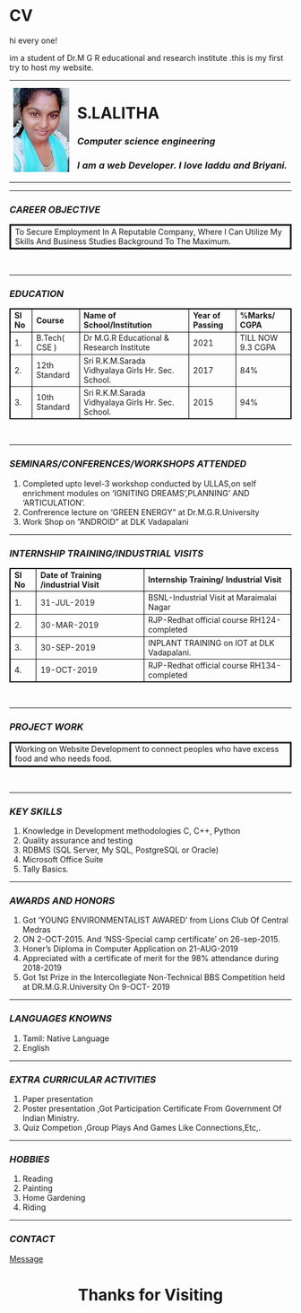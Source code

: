 # CV

hi every one!

im a student of Dr.M G R educational and research institute .this is my first try to host my website.


<html>
<head>
<meta charset="utf-8">
<title>MY WEBSITE</title>
</head>
<body>
<table cellspacing="40">
<tr> <td>
<img src="papa.jpg.png" alt="S.LALITHA BE-CSE" width="100" height="150">
</td>
<td>
<h1><strong>S.LALITHA</strong></h1>
<h3><i>Computer science engineering</i></h3>
<h3><i>I am a web Developer. I love laddu and Briyani.</i></h3>
</td>
</tr>
</table>
<hr>
<h3><em>CAREER OBJECTIVE</em></h3>
<center>
<table border='2' bordercolor="black" >
<td>
To Secure Employment In A Reputable Company, Where I Can Utilize My Skills And Business Studies 
Background To The Maximum. 
</td>
</table>
</center><br>
<hr>
<h3><em>EDUCATION</em></h3><center>
<table border='1' cellspacing="10"  bordercolor="black" >
<thead>
<tr>
<td><strong>Sl No </strong></td>
<td><strong>Course</strong></td>
<td><strong>Name of School/Institution </strong></td>
<td><strong>Year of Passing</strong> </td>
<td><strong>%Marks/ CGPA</strong> </td>
</tr>
</thead>
<tbody>
<tr>
<td>1.</td>
<td>B.Tech( CSE ) </td>
<td>Dr M.G.R Educational & Research Institute </td>
<td>2021 </td>
<td>TILL NOW 9.3 CGPA</td>
</tr>

<tr>
<td>2.</td>
<td>12th Standard </td>
<td>Sri R.K.M.Sarada Vidhyalaya Girls Hr. Sec. School. </td>
<td>2017</td>
<td>84%</td>
</tr>

<tr>
<td>3.</td>
<td>10th Standard </td>
<td>Sri R.K.M.Sarada Vidhyalaya Girls Hr. Sec. School. </td>
<td>2015</td>
<td>94%</td>
</tr>
</tbody>
</table>
</center><br>
<hr>
<h3><em>SEMINARS/CONFERENCES/WORKSHOPS ATTENDED </em></h3>
<ol>
<li>Completed upto level-3 workshop conducted by ULLAS,on self enrichment modules
 on ‘IGNITING DREAMS’,PLANNING’ AND ‘ARTICULATION’. </li>
<li>Confrerence lecture on ‘GREEN ENERGY” at Dr.M.G.R.University </li>
<li>Work Shop on ”ANDROID” at DLK Vadapalani </li>
</ol>
<hr>
<h3><em> INTERNSHIP TRAINING/INDUSTRIAL VISITS </em></h3>
<center>
<table border='1' cellspacing="10"  bordercolor="black" >
<thead>
<tr><td><strong>Sl No </strong></td>
<td><strong>Date of Training /industrial Visit </strong></td>
<td><strong>Internship Training/ Industrial Visit </strong></td>
</tr></thead>
<tbody>
<tr><td>1.</td> 
<td>31-JUL-2019 </td>
<td>BSNL-Industrial Visit at Maraimalai Nagar </td>
</tr>

<tr><td>2.</td> 
<td>30-MAR-2019 </td>
<td>RJP-Redhat official course RH124- completed </td>
</tr>

<tr><td>3.</td> 
<td>30-SEP-2019 </td>
<td>INPLANT TRAINING on IOT at DLK Vadapalani. </td>
</tr>

<tr><td>4.</td> 
<td>19-OCT-2019 </td>
<td>RJP-Redhat official course RH134- completed </td>
</tr>

</tbody>
</table>
</center>
<br>
<hr>
<h3><em>PROJECT WORK</em></h3>
<center>
<table border='2' bordercolor="black" >
<tr><td>Working on Website Development to connect peoples who have excess food and who needs food. </td>
</tr>
</table>
</center>
<br><hr>

<h3><em>KEY SKILLS</em></h3>
<ol>
<li>Knowledge in Development methodologies  C, C++, Python </li>
<li>Quality assurance and testing </li>
<li>RDBMS (SQL Server, My SQL, PostgreSQL or Oracle) </li>
<li>Microsoft Office Suite </li>
<li>Tally Basics. </li>
</ol>
<hr>
<h3><em>AWARDS AND HONORS </em></h3>
<ol>
<li>Got ‘YOUNG ENVIRONMENTALIST AWARED’ from Lions Club Of Central Medras </li>
<li> ON 2-OCT-2015. And ‘NSS-Special camp certificate’ on 26-sep-2015. </li>
<li>Honer’s Diploma in Computer Application on 21-AUG-2019</li>
<li>Appreciated with a certificate of merit for the 98% attendance during 2018-2019</li>
<li> Got 1st Prize in the Intercollegiate Non-Technical BBS Competition held at DR.M.G.R.University 
On 9-OCT- 2019 </li>
</ol>
<hr>
<h3><em>LANGUAGES KNOWNS </em></h3>
<ol>
<li>Tamil: Native Language </li>
<li>English </li>
</ol>
<hr>

<h3><em>EXTRA CURRICULAR ACTIVITIES </em></h3>
<ol>
<li>Paper presentation </li>
<li>Poster presentation ,Got Participation Certificate From Government Of Indian Ministry. </li>
<li>Quiz Competion ,Group Plays And Games Like Connections,Etc,. </li>
</ol>
<hr>
<h3><em>HOBBIES</em></h3>
<ol>
<li>Reading</li>
<li>Painting</li>
<li>Home Gardening</li>
<li>Riding</li>
</ol>
<hr>
<h3><em>CONTACT</em></h3>
<a href="message.html"> Message </a>
<center><h1>Thanks for Visiting</h1><center><br><br><br><br>
